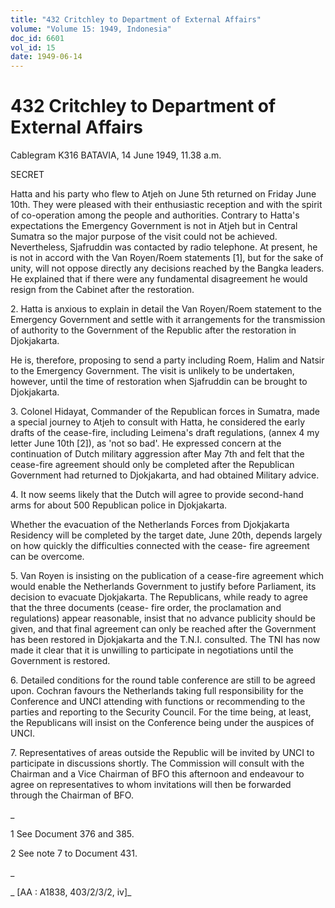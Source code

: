 ```yaml
---
title: "432 Critchley to Department of External Affairs"
volume: "Volume 15: 1949, Indonesia"
doc_id: 6601
vol_id: 15
date: 1949-06-14
---
```


# 432 Critchley to Department of External Affairs

Cablegram K316 BATAVIA, 14 June 1949, 11.38 a.m.

SECRET

Hatta and his party who flew to Atjeh on June 5th returned on Friday June 10th. They were pleased with their enthusiastic reception and with the spirit of co-operation among the people and authorities. Contrary to Hatta's expectations the Emergency Government is not in Atjeh but in Central Sumatra so the major purpose of the visit could not be achieved. Nevertheless, Sjafruddin was contacted by radio telephone. At present, he is not in accord with the Van Royen/Roem statements [1], but for the sake of unity, will not oppose directly any decisions reached by the Bangka leaders. He explained that if there were any fundamental disagreement he would resign from the Cabinet after the restoration.

2\. Hatta is anxious to explain in detail the Van Royen/Roem statement to the Emergency Government and settle with it arrangements for the transmission of authority to the Government of the Republic after the restoration in Djokjakarta.

He is, therefore, proposing to send a party including Roem, Halim and Natsir to the Emergency Government. The visit is unlikely to be undertaken, however, until the time of restoration when Sjafruddin can be brought to Djokjakarta.

3\. Colonel Hidayat, Commander of the Republican forces in Sumatra, made a special journey to Atjeh to consult with Hatta, he considered the early drafts of the cease-fire, including Leimena's draft regulations, (annex 4 my letter June 10th [2]), as 'not so bad'. He expressed concern at the continuation of Dutch military aggression after May 7th and felt that the cease-fire agreement should only be completed after the Republican Government had returned to Djokjakarta, and had obtained Military advice.

4\. It now seems likely that the Dutch will agree to provide second-hand arms for about 500 Republican police in Djokjakarta.

Whether the evacuation of the Netherlands Forces from Djokjakarta Residency will be completed by the target date, June 20th, depends largely on how quickly the difficulties connected with the cease- fire agreement can be overcome.

5\. Van Royen is insisting on the publication of a cease-fire agreement which would enable the Netherlands Government to justify before Parliament, its decision to evacuate Djokjakarta. The Republicans, while ready to agree that the three documents (cease- fire order, the proclamation and regulations) appear reasonable, insist that no advance publicity should be given, and that final agreement can only be reached after the Government has been restored in Djokjakarta and the T.N.I. consulted. The TNI has now made it clear that it is unwilling to participate in negotiations until the Government is restored.

6\. Detailed conditions for the round table conference are still to be agreed upon. Cochran favours the Netherlands taking full responsibility for the Conference and UNCI attending with functions or recommending to the parties and reporting to the Security Council. For the time being, at least, the Republicans will insist on the Conference being under the auspices of UNCI.

7\. Representatives of areas outside the Republic will be invited by UNCI to participate in discussions shortly. The Commission will consult with the Chairman and a Vice Chairman of BFO this afternoon and endeavour to agree on representatives to whom invitations will then be forwarded through the Chairman of BFO.

_

1 See Document 376 and 385.

2 See note 7 to Document 431.

_

_ [AA : A1838, 403/2/3/2, iv]_
